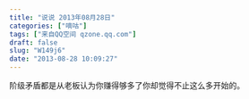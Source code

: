 ```yaml
---
title: "说说 2013年08月28日"
categories: ["嘀咕"]
tags: ["来自QQ空间 qzone.qq.com"]
draft: false
slug: "W149j6"
date: "2013-08-28 10:09:27"
---
```


阶级矛盾都是从老板认为你赚得够多了你却觉得不止这么多开始的。

